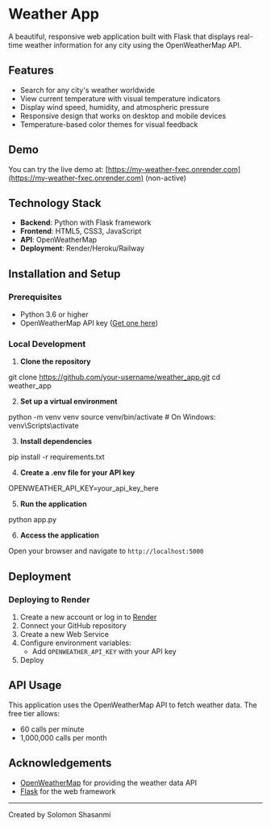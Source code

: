 # Weather App

A beautiful, responsive web application built with Flask that displays real-time weather information for any city using the OpenWeatherMap API.

## Features

- Search for any city's weather worldwide
- View current temperature with visual temperature indicators
- Display wind speed, humidity, and atmospheric pressure
- Responsive design that works on desktop and mobile devices
- Temperature-based color themes for visual feedback

## Demo

You can try the live demo at: [https://my-weather-fxec.onrender.com](https://my-weather-fxec.onrender.com) (non-active)

## Technology Stack

- **Backend**: Python with Flask framework
- **Frontend**: HTML5, CSS3, JavaScript
- **API**: OpenWeatherMap
- **Deployment**: Render/Heroku/Railway

## Installation and Setup

### Prerequisites

- Python 3.6 or higher
- OpenWeatherMap API key ([Get one here](https://openweathermap.org/api))

### Local Development

1. **Clone the repository**

git clone https://github.com/your-username/weather_app.git
cd weather_app

2. **Set up a virtual environment**

python -m venv venv
source venv/bin/activate  # On Windows: venv\Scripts\activate

3. **Install dependencies**

pip install -r requirements.txt

4. **Create a .env file for your API key**

OPENWEATHER_API_KEY=your_api_key_here

5. **Run the application**

python app.py

6. **Access the application**

Open your browser and navigate to `http://localhost:5000`

## Deployment

### Deploying to Render

1. Create a new account or log in to [Render](https://render.com/)
2. Connect your GitHub repository
3. Create a new Web Service
4. Configure environment variables:
   - Add `OPENWEATHER_API_KEY` with your API key
6. Deploy


## API Usage

This application uses the OpenWeatherMap API to fetch weather data. The free tier allows:
- 60 calls per minute
- 1,000,000 calls per month


## Acknowledgements

- [OpenWeatherMap](https://openweathermap.org/) for providing the weather data API
- [Flask](https://flask.palletsprojects.com/) for the web framework

---

Created by Solomon Shasanmi
